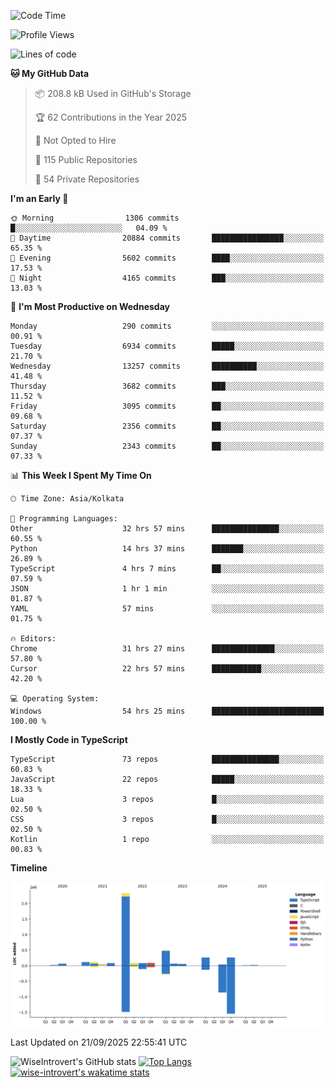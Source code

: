 <!--START_SECTION:waka-->
![Code Time](http://img.shields.io/badge/Code%20Time-4%2C283%20hrs%2037%20mins-blue)

![Profile Views](http://img.shields.io/badge/Profile%20Views-8-blue)

![Lines of code](https://img.shields.io/badge/From%20Hello%20World%20I%27ve%20Written-4.1%20million%20lines%20of%20code-blue)

**🐱 My GitHub Data** 

> 📦 208.8 kB Used in GitHub's Storage 
 > 
> 🏆 62 Contributions in the Year 2025
 > 
> 🚫 Not Opted to Hire
 > 
> 📜 115 Public Repositories 
 > 
> 🔑 54 Private Repositories 
 > 
**I'm an Early 🐤** 

```text
🌞 Morning                1306 commits        █░░░░░░░░░░░░░░░░░░░░░░░░   04.09 % 
🌆 Daytime                20884 commits       ████████████████░░░░░░░░░   65.35 % 
🌃 Evening                5602 commits        ████░░░░░░░░░░░░░░░░░░░░░   17.53 % 
🌙 Night                  4165 commits        ███░░░░░░░░░░░░░░░░░░░░░░   13.03 % 
```
📅 **I'm Most Productive on Wednesday** 

```text
Monday                   290 commits         ░░░░░░░░░░░░░░░░░░░░░░░░░   00.91 % 
Tuesday                  6934 commits        █████░░░░░░░░░░░░░░░░░░░░   21.70 % 
Wednesday                13257 commits       ██████████░░░░░░░░░░░░░░░   41.48 % 
Thursday                 3682 commits        ███░░░░░░░░░░░░░░░░░░░░░░   11.52 % 
Friday                   3095 commits        ██░░░░░░░░░░░░░░░░░░░░░░░   09.68 % 
Saturday                 2356 commits        ██░░░░░░░░░░░░░░░░░░░░░░░   07.37 % 
Sunday                   2343 commits        ██░░░░░░░░░░░░░░░░░░░░░░░   07.33 % 
```


📊 **This Week I Spent My Time On** 

```text
🕑︎ Time Zone: Asia/Kolkata

💬 Programming Languages: 
Other                    32 hrs 57 mins      ███████████████░░░░░░░░░░   60.55 % 
Python                   14 hrs 37 mins      ███████░░░░░░░░░░░░░░░░░░   26.89 % 
TypeScript               4 hrs 7 mins        ██░░░░░░░░░░░░░░░░░░░░░░░   07.59 % 
JSON                     1 hr 1 min          ░░░░░░░░░░░░░░░░░░░░░░░░░   01.87 % 
YAML                     57 mins             ░░░░░░░░░░░░░░░░░░░░░░░░░   01.75 % 

🔥 Editors: 
Chrome                   31 hrs 27 mins      ██████████████░░░░░░░░░░░   57.80 % 
Cursor                   22 hrs 57 mins      ███████████░░░░░░░░░░░░░░   42.20 % 

💻 Operating System: 
Windows                  54 hrs 25 mins      █████████████████████████   100.00 % 
```

**I Mostly Code in TypeScript** 

```text
TypeScript               73 repos            ███████████████░░░░░░░░░░   60.83 % 
JavaScript               22 repos            █████░░░░░░░░░░░░░░░░░░░░   18.33 % 
Lua                      3 repos             █░░░░░░░░░░░░░░░░░░░░░░░░   02.50 % 
CSS                      3 repos             █░░░░░░░░░░░░░░░░░░░░░░░░   02.50 % 
Kotlin                   1 repo              ░░░░░░░░░░░░░░░░░░░░░░░░░   00.83 % 
```



**Timeline**

![Lines of Code chart](https://raw.githubusercontent.com/wise-introvert/wise-introvert/master/assets/bar_graph.png)


 Last Updated on 21/09/2025 22:55:41 UTC
<!--END_SECTION:waka-->

![WiseIntrovert's GitHub stats](https://github-readme-stats.vercel.app/api?username=wise-introvert&count_private=true&show_icons=true)
[![Top Langs](https://github-readme-stats.vercel.app/api/top-langs/?username=wise-introvert&langs_count=10)](https://github.com/anuraghazra/github-readme-stats)
[![wise-introvert's wakatime stats](https://github-readme-stats.vercel.app/api/wakatime?username=wiseintrovert)](https://github.com/anuraghazra/github-readme-stats)
